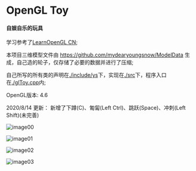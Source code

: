 # OpenGL Toy
#### 自娱自乐的玩具

学习参考了[LearnOpenGL CN](https://learnopengl-cn.github.io);

本项目三维模型文件由 https://github.com/mydearyoungsnow/ModelData 生成，自己造的轮子，仅存储了必要的数据并进行了压缩;

自己所写的所有类的声明在[./include/ys](https://github.com/mydearyoungsnow/glToy/tree/master/include/ys)下，实现在[./src](https://github.com/mydearyoungsnow/glToy/tree/master/src)下，程序入口在[./glToy.cpp](https://github.com/mydearyoungsnow/glToy/blob/master/glToy.cpp)内;

OpenGL版本: 4.6

2020/8/14 更新：
新增了下蹲(C)、匍匐(Left Ctrl)、跳跃(Space)、冲刺(Left Shift)(未完善)

![image00](https://github.com/mydearyoungsnow/glToy/blob/master/show/show00.png)

![image01](https://github.com/mydearyoungsnow/glToy/blob/master/show/show01.png)

![image02](https://github.com/mydearyoungsnow/glToy/blob/master/show/show02.png)

![image03](https://github.com/mydearyoungsnow/glToy/blob/master/show/show03.png)